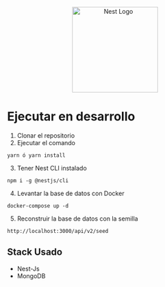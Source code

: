 <p align="center">
  <a href="http://nestjs.com/" target="blank"><img src="https://nestjs.com/img/logo-small.svg" width="200" alt="Nest Logo" /></a>
</p>

# Ejecutar en desarrollo

1. Clonar el repositorio
2. Ejecutar el comando
```
yarn ó yarn install
```
3. Tener Nest CLI instalado
```
npm i -g @nestjs/cli
```
4. Levantar la base de datos con Docker
```
docker-compose up -d
```

5. Reconstruir la base de datos con la semilla
```
http://localhost:3000/api/v2/seed
```

## Stack Usado
* Nest-Js
* MongoDB